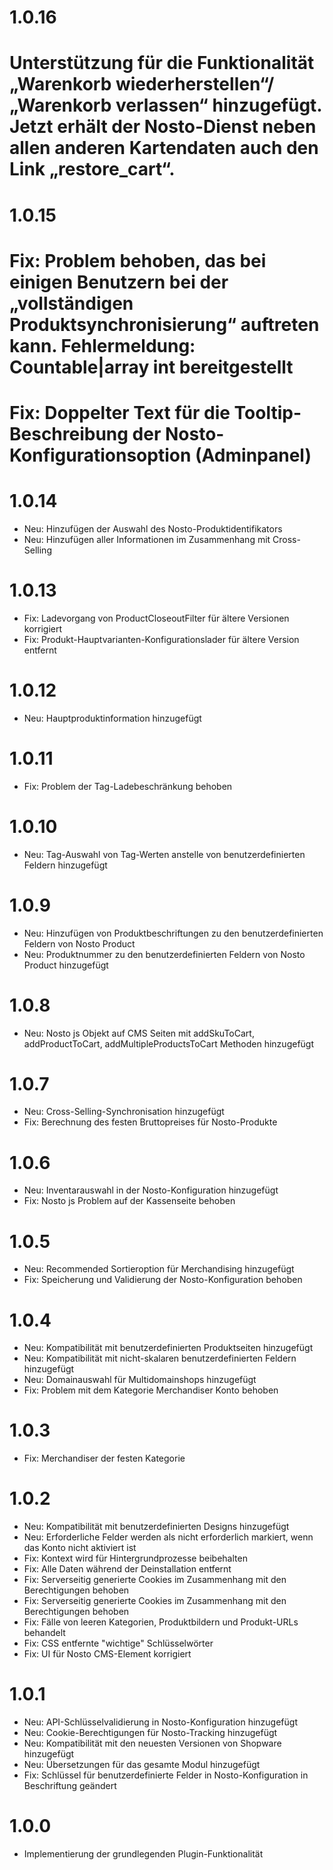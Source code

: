 # 1.0.16

# Unterstützung für die Funktionalität „Warenkorb wiederherstellen“/„Warenkorb verlassen“ hinzugefügt. Jetzt erhält der Nosto-Dienst neben allen anderen Kartendaten auch den Link „restore_cart“. 

# 1.0.15

# Fix: Problem behoben, das bei einigen Benutzern bei der „vollständigen Produktsynchronisierung“ auftreten kann. Fehlermeldung: Countable|array int bereitgestellt
# Fix: Doppelter Text für die Tooltip-Beschreibung der Nosto-Konfigurationsoption (Adminpanel)

# 1.0.14

* Neu: Hinzufügen der Auswahl des Nosto-Produktidentifikators
* Neu: Hinzufügen aller Informationen im Zusammenhang mit Cross-Selling

# 1.0.13

* Fix: Ladevorgang von ProductCloseoutFilter für ältere Versionen korrigiert
* Fix: Produkt-Hauptvarianten-Konfigurationslader für ältere Version entfernt

# 1.0.12

* Neu: Hauptproduktinformation hinzugefügt

# 1.0.11

* Fix: Problem der Tag-Ladebeschränkung behoben

# 1.0.10

* Neu: Tag-Auswahl von Tag-Werten anstelle von benutzerdefinierten Feldern hinzugefügt

# 1.0.9

* Neu: Hinzufügen von Produktbeschriftungen zu den benutzerdefinierten Feldern von Nosto Product
* Neu: Produktnummer zu den benutzerdefinierten Feldern von Nosto Product hinzugefügt

# 1.0.8

* Neu: Nosto js Objekt auf CMS Seiten mit addSkuToCart, addProductToCart, addMultipleProductsToCart Methoden hinzugefügt

# 1.0.7

* Neu: Cross-Selling-Synchronisation hinzugefügt
* Fix: Berechnung des festen Bruttopreises für Nosto-Produkte

# 1.0.6

* Neu: Inventarauswahl in der Nosto-Konfiguration hinzugefügt
* Fix: Nosto js Problem auf der Kassenseite behoben

# 1.0.5

* Neu: Recommended Sortieroption für Merchandising hinzugefügt
* Fix: Speicherung und Validierung der Nosto-Konfiguration behoben

# 1.0.4

* Neu: Kompatibilität mit benutzerdefinierten Produktseiten hinzugefügt
* Neu: Kompatibilität mit nicht-skalaren benutzerdefinierten Feldern hinzugefügt
* Neu: Domainauswahl für Multidomainshops hinzugefügt
* Fix: Problem mit dem Kategorie Merchandiser Konto behoben

# 1.0.3

* Fix: Merchandiser der festen Kategorie

# 1.0.2

* Neu: Kompatibilität mit benutzerdefinierten Designs hinzugefügt
* Neu: Erforderliche Felder werden als nicht erforderlich markiert, wenn das Konto nicht aktiviert ist
* Fix: Kontext wird für Hintergrundprozesse beibehalten
* Fix: Alle Daten während der Deinstallation entfernt
* Fix: Serverseitig generierte Cookies im Zusammenhang mit den Berechtigungen behoben
* Fix: Serverseitig generierte Cookies im Zusammenhang mit den Berechtigungen behoben
* Fix: Fälle von leeren Kategorien, Produktbildern und Produkt-URLs behandelt
* Fix: CSS entfernte "wichtige" Schlüsselwörter
* Fix: UI für Nosto CMS-Element korrigiert

# 1.0.1

* Neu: API-Schlüsselvalidierung in Nosto-Konfiguration hinzugefügt
* Neu: Cookie-Berechtigungen für Nosto-Tracking hinzugefügt
* Neu: Kompatibilität mit den neuesten Versionen von Shopware hinzugefügt
* Neu: Übersetzungen für das gesamte Modul hinzugefügt
* Fix: Schlüssel für benutzerdefinierte Felder in Nosto-Konfiguration in Beschriftung geändert

# 1.0.0

* Implementierung der grundlegenden Plugin-Funktionalität
